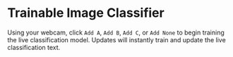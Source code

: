 Trainable Image Classifier
==========================

Using your webcam, click `Add A`, `Add B`, `Add C`, or `Add None` to begin training the live classification model. Updates will instantly train and update the live classification text.

